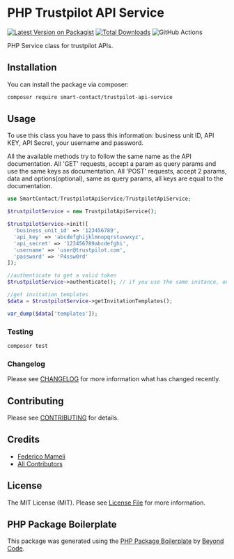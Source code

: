 # PHP Trustpilot API Service

[![Latest Version on Packagist](https://img.shields.io/packagist/v/smart-contact/trustpilot-api-service.svg?style=flat-square)](https://packagist.org/packages/smart-contact/trustpilot-api-service)
[![Total Downloads](https://img.shields.io/packagist/dt/smart-contact/trustpilot-api-service.svg?style=flat-square)](https://packagist.org/packages/smart-contact/trustpilot-api-service)
![GitHub Actions](https://github.com/smart-contact/trustpilot-api-service/actions/workflows/main.yml/badge.svg)

PHP Service class for trustpilot APIs.
## Installation

You can install the package via composer:

```bash
composer require smart-contact/trustpilot-api-service
```

## Usage
To use this class you have to pass this information: business unit ID, API KEY, API Secret, your username and password.

All the available methods try to follow the same name as the API documentation.
All 'GET' requests, accept a param as query params and use the same keys as documentation.
All 'POST' requests, accept 2 params, data and options(optional), same as query params, all keys are equal to the documentation.

```php
use SmartContact/TrustpilotApiService/TrustpilotApiService;

$trustpilotService = new TrustpilotApiService();

$trustpilotService->init([
  'business_unit_id' => '123456789',
  'api_key' => 'abcdefghijklmnopqrstuvwxyz',
  'api_secret' => '123456789abcdefghi',
  'username' => 'user@trustpilot.com',
  'password' => 'P4ssw0rd'
]);

//authenticate to get a valid token
$trustpilotService->authenticate(); // if you use the same instance, once you have authenticated the service will automatically refresh the token when it is expired

//get invitation templates
$data = $trustpilotService->getInvitationTemplates();

var_dump($data['templates']);

```

### Testing

```bash
composer test
```

### Changelog

Please see [CHANGELOG](CHANGELOG.md) for more information what has changed recently.

## Contributing

Please see [CONTRIBUTING](CONTRIBUTING.md) for details.

## Credits

-   [Federico Mameli](https://github.com/smart-contact)
-   [All Contributors](../../contributors)

## License

The MIT License (MIT). Please see [License File](LICENSE.md) for more information.

## PHP Package Boilerplate

This package was generated using the [PHP Package Boilerplate](https://laravelpackageboilerplate.com) by [Beyond Code](http://beyondco.de/).
